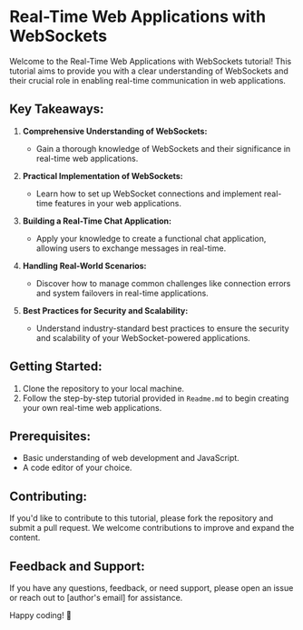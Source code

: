 # Real-Time Web Applications with WebSockets

Welcome to the Real-Time Web Applications with WebSockets tutorial! This tutorial aims to provide you with a clear understanding of WebSockets and their crucial role in enabling real-time communication in web applications.

## Key Takeaways:
1. **Comprehensive Understanding of WebSockets:**
   - Gain a thorough knowledge of WebSockets and their significance in real-time web applications.

2. **Practical Implementation of WebSockets:**
   - Learn how to set up WebSocket connections and implement real-time features in your web applications.

3. **Building a Real-Time Chat Application:**
   - Apply your knowledge to create a functional chat application, allowing users to exchange messages in real-time.

4. **Handling Real-World Scenarios:**
   - Discover how to manage common challenges like connection errors and system failovers in real-time applications.

5. **Best Practices for Security and Scalability:**
   - Understand industry-standard best practices to ensure the security and scalability of your WebSocket-powered applications.

## Getting Started:
1. Clone the repository to your local machine.
2. Follow the step-by-step tutorial provided in `Readme.md` to begin creating your own real-time web applications.

## Prerequisites:
- Basic understanding of web development and JavaScript.
- A code editor of your choice.

## Contributing:
If you'd like to contribute to this tutorial, please fork the repository and submit a pull request. We welcome contributions to improve and expand the content.

## Feedback and Support:
If you have any questions, feedback, or need support, please open an issue or reach out to [author's email] for assistance.

Happy coding! 🚀
